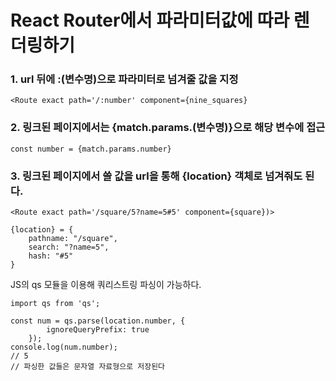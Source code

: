 # React Router에서 파라미터값에 따라 렌더링하기

### 1. url 뒤에 :(변수명)으로 파라미터로 넘겨줄 값을 지정

```:name
<Route exact path='/:number' component={nine_squares}
```

### 2. 링크된 페이지에서는 {match.params.(변수명)}으로 해당 변수에 접근

```{match.params.number}
const number = {match.params.number}
```

### 3. 링크된 페이지에서 쓸 값을 url을 통해 {location} 객체로 넘겨줘도 된다.

```use props
<Route exact path='/square/5?name=5#5' component={square})>
```

```square
{location} = {
	pathname: "/square",
	search: "?name=5",
	hash: "#5"
}
```

JS의 qs 모듈을 이용해 쿼리스트링 파싱이 가능하다.

```qs 모듈
import qs from 'qs';

const num = qs.parse(location.number, {
		ignoreQueryPrefix: true
	});
console.log(num.number);
// 5
// 파싱한 값들은 문자열 자료형으로 저장된다
```

